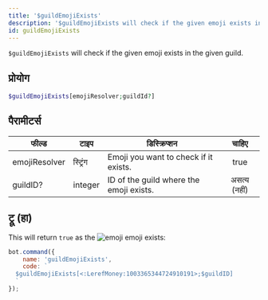 ```yaml
---
title: '$guildEmojiExists'
description: '$guildEmojiExists will check if the given emoji exists in the given guild.'
id: guildEmojiExists
---
```


`$guildEmojiExists` will check if the given emoji exists in the given guild.

## प्रोयोग

```php
$guildEmojiExists[emojiResolver;guildId?]
```

## पैरामीटर्स

| फील्ड         | टाइप     | डिस्क्रिप्शन                            |    चाहिए     |
| ------------- | -------- | --------------------------------------- |:------------:|
| emojiResolver | स्ट्रिंग | Emoji you want to check if it exists.   |     true     |
| guildID?      | integer  | ID of the guild where the emoji exists. | असत्य (नहीं) |

## ट्रू (हा)

This will return `true` as the ![emoji](https://cdn.discordapp.com/emojis/1003365344724910191.webp?size=16&quality=lossless) emoji exists:

```javascript
bot.command({
    name: 'guildEmojiExists',
    code: `
  $guildEmojiExists[<:LerefMoney:1003365344724910191>;$guildID]
  `
});
```
